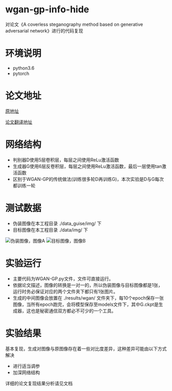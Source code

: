 # wgan-gp-info-hide
 对论文《A coverless steganography method based on generative adversarial network》进行的代码复现

# 环境说明
- python3.6
- pytorch

# 论文地址
[原地址](https://jivp-eurasipjournals.springeropen.com/articles/10.1186/s13640-020-00506-6#Ack1)

[论文翻译地址](https://blog.csdn.net/liu428hao/article/details/111900985)

# 网络结构
- 判别器D使用5层卷积层，每层之间使用ReLu激活函数
- 生成器G使用6层反卷积层，每层之间使用ReLu激活函数，最后一层使用tan激活函数
- 区别于WGAN-GP的传统做法(训练很多轮D再训练G)，本次实验是D与G每次都训练一轮

# 测试数据
+ 伪装图像在本工程目录 ./data_guise/img/ 下
+ 目标图像在本工程目录 ./data/img/ 下

![伪装图像，图像A](http://imgcdn.infoshare.fun/target_gray.jpg)
![目标图像，图像B](http://imgcdn.infoshare.fun/lena_gray.jpg)


# 实验运行
- 主要代码为WGAN-GP.py文件，文件可直接运行。
- 依据论文描述，图像的转换是一对一的，所以伪装图像与目标图像都是1张，运行时务必保证对应的两个文件夹下都只有1张图片。
- 生成的中间图像会放置在 ./results/wgan/ 文件夹下，每10个epoch保存一张图像，当所有epoch跑完，会将模型保存至models文件下，其中G.ckpt是生成器，这也是秘密通信双方都必不可少的一个工具。

# 实验结果
基本复现，生成对图像与原图像存在着一些对比度差异，这种差异可能由以下方式解决
- 进行适当调参
- 加深网络结构

详细的论文复现结果分析请见文档



